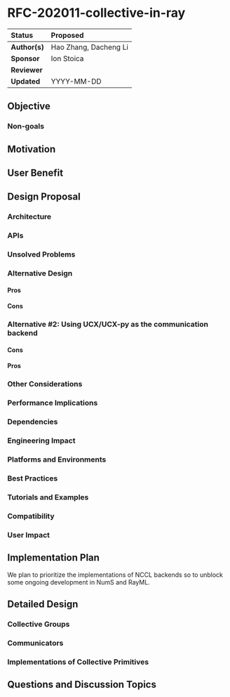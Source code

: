 # RFC-202011-collective-in-ray

| Status        | Proposed      |
:-------------- |:---------------------------------------------------- |
| **Author(s)** | Hao Zhang, Dacheng Li  |
| **Sponsor**   | Ion Stoica               |
| **Reviewer**  | |
| **Updated**   | YYYY-MM-DD                                           |


## Objective



### Non-goals



## Motivation


## User Benefit



## Design Proposal

### Architecture


### APIs


### Unsolved Problems


### Alternative Design
#### Pros
#### Cons


### Alternative #2: Using UCX/UCX-py as the communication backend

#### Cons


#### Pros

### Other Considerations


### Performance Implications


### Dependencies


### Engineering Impact


### Platforms and Environments


### Best Practices

### Tutorials and Examples


### Compatibility

### User Impact

## Implementation Plan
We plan to prioritize the implementations of NCCL backends so to unblock some ongoing development in NumS and RayML.

## Detailed Design
### Collective Groups
### Communicators
### Implementations of Collective Primitives



## Questions and Discussion Topics